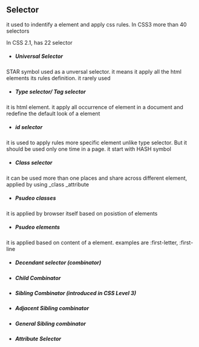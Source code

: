 ## Selector

it used to indentify a element and apply css rules. In CSS3 more than 40 selectors

In CSS 2.1, has 22 selector

* ##### Universal Selector


STAR symbol used as a unversal selector. it means it apply all the html elements its rules definition. it rarely used

* ##### Type selector\/ Tag selector


it is html element. it apply all occurrence of element in a document and redefine the default look of a element

* ##### id selector


it is used to apply rules more specific element unlike type selector. But it should be used only one time in a page. it start with HASH symbol

* ##### Class selector


it can be used more than one places and share across different element, applied by using \_class \_attribute

* ##### Psudeo classes


it is applied by browser itself based on posistion of elements

* ##### Psudeo elements


it is applied based on content of a element. examples are :first-letter, :first-line

* ##### Decendant  selector \(combinator\)

* ##### Child Combinator

* ##### Sibling Combinator \(introduced in CSS Level 3\)

* ##### Adjacent Sibling combinator

* ##### General Sibling combinator

* ##### Attribute Selector


